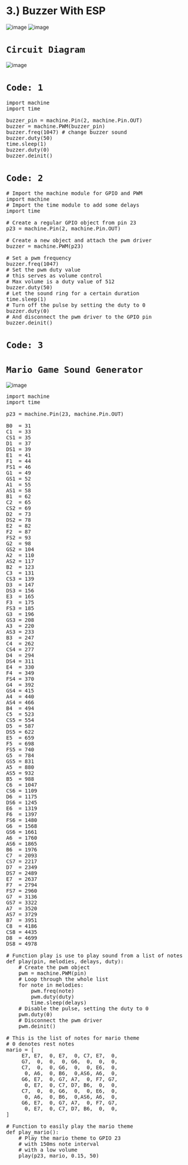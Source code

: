 <div class="jumbotron alert-success"><h1>3.) Buzzer With ESP</h1></div>

![image](https://user-images.githubusercontent.com/63813881/176356160-a545d8c1-4d6a-4ba8-94ec-66a9487890b5.png)
![image](https://user-images.githubusercontent.com/63813881/176356185-ffe317ca-aaf2-4b69-b114-ac1440e1dc73.png)

# `Circuit Diagram`

![image](https://user-images.githubusercontent.com/63813881/176356208-7199fb52-26c6-4da3-ac02-c29b5c9adb61.png)


# `Code: 1`

<pre>
import machine
import time

buzzer_pin = machine.Pin(2, machine.Pin.OUT)
buzzer = machine.PWM(buzzer_pin)
buzzer.freq(1047) # change buzzer sound
buzzer.duty(50)
time.sleep(1)
buzzer.duty(0)
buzzer.deinit()
</pre>

# `Code: 2`
<pre>
# Import the machine module for GPIO and PWM
import machine
# Import the time module to add some delays
import time

# Create a regular GPIO object from pin 23
p23 = machine.Pin(2, machine.Pin.OUT)

# Create a new object and attach the pwm driver
buzzer = machine.PWM(p23)

# Set a pwm frequency
buzzer.freq(1047)
# Set the pwm duty value
# this serves as volume control
# Max volume is a duty value of 512
buzzer.duty(50)
# Let the sound ring for a certain duration
time.sleep(1)
# Turn off the pulse by setting the duty to 0
buzzer.duty(0)
# And disconnect the pwm driver to the GPIO pin
buzzer.deinit()
</pre>

# `Code: 3`
# `Mario Game Sound Generator`

![image](https://user-images.githubusercontent.com/63813881/176357566-9c12fc74-e358-47cc-ae97-49bb57379c4a.png)

<pre>
import machine
import time

p23 = machine.Pin(23, machine.Pin.OUT)

B0  = 31
C1  = 33
CS1 = 35
D1  = 37
DS1 = 39
E1  = 41
F1  = 44
FS1 = 46
G1  = 49
GS1 = 52
A1  = 55
AS1 = 58
B1  = 62
C2  = 65
CS2 = 69
D2  = 73
DS2 = 78
E2  = 82
F2  = 87
FS2 = 93
G2  = 98
GS2 = 104
A2  = 110
AS2 = 117
B2  = 123
C3  = 131
CS3 = 139
D3  = 147
DS3 = 156
E3  = 165
F3  = 175
FS3 = 185
G3  = 196
GS3 = 208
A3  = 220
AS3 = 233
B3  = 247
C4  = 262
CS4 = 277
D4  = 294
DS4 = 311
E4  = 330
F4  = 349
FS4 = 370
G4  = 392
GS4 = 415
A4  = 440
AS4 = 466
B4  = 494
C5  = 523
CS5 = 554
D5  = 587
DS5 = 622
E5  = 659
F5  = 698
FS5 = 740
G5  = 784
GS5 = 831
A5  = 880
AS5 = 932
B5  = 988
C6  = 1047
CS6 = 1109
D6  = 1175
DS6 = 1245
E6  = 1319
F6  = 1397
FS6 = 1480
G6  = 1568
GS6 = 1661
A6  = 1760
AS6 = 1865
B6  = 1976
C7  = 2093
CS7 = 2217
D7  = 2349
DS7 = 2489
E7  = 2637
F7  = 2794
FS7 = 2960
G7  = 3136
GS7 = 3322
A7  = 3520
AS7 = 3729
B7  = 3951
C8  = 4186
CS8 = 4435
D8  = 4699
DS8 = 4978

# Function play is use to play sound from a list of notes
def play(pin, melodies, delays, duty):
	# Create the pwm object
    pwm = machine.PWM(pin)
    # Loop through the whole list
    for note in melodies:
        pwm.freq(note)
        pwm.duty(duty)
        time.sleep(delays)
    # Disable the pulse, setting the duty to 0
    pwm.duty(0)
    # Disconnect the pwm driver
    pwm.deinit()

# This is the list of notes for mario theme
# 0 denotes rest notes
mario = [
     E7, E7,  0, E7,  0, C7, E7,  0,
     G7,  0,  0,  0, G6,  0,  0,  0,
     C7,  0,  0, G6,  0,  0, E6,  0,
      0, A6,  0, B6,  0,AS6, A6,  0,
     G6, E7,  0, G7, A7,  0, F7, G7,
      0, E7,  0, C7, D7, B6,  0,  0,
     C7,  0,  0, G6,  0,  0, E6,  0,
      0, A6,  0, B6,  0,AS6, A6,  0,
     G6, E7,  0, G7, A7,  0, F7, G7,
      0, E7,  0, C7, D7, B6,  0,  0,
]

# Function to easily play the mario theme
def play_mario():
	# Play the mario theme to GPIO 23
    # with 150ms note interval
    # with a low volume
    play(p23, mario, 0.15, 50)
</pre>
